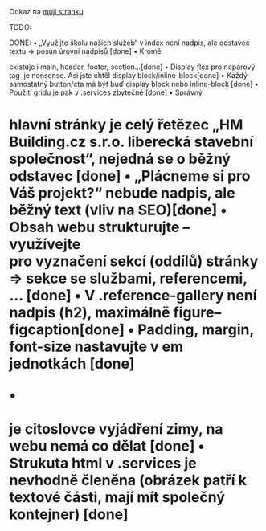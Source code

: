 Odkaz na [moji stranku](https://pslib-cz.github.io/2022-p2b-web-hm-building-JanKrykorka/)

TODO: 


DONE:
• „Využijte školu našich služeb“ v index není nadpis, ale odstavec textu => posun úrovní nadpisů [done]
• Kromě <div> existuje i main, header, footer, section...[done]
• Display flex pro nepárový tag <img> je nonsense. Asi jste chtěl display block/inline-block[done]
• Každý samostatný <a> button/cta má být buď display block nebo inline-block [done]
• Použití gridu je pak v .services zbytečné [done]
• Správný <h1> hlavní stránky je celý řetězec „HM Building.cz s.r.o. liberecká stavební společnost“, nejedná se o běžný odstavec [done]
• „Plácneme si pro Váš projekt?“ nebude nadpis, ale běžný text (vliv na SEO)[done]
• Obsah webu strukturujte – využívejte <section> pro vyznačení sekcí (oddílů) stránky => sekce se službami, referencemi, ... [done]
• V .reference-gallery není nadpis (h2), maximálně figure–figcaption[done]
• Padding, margin, font-size nastavujte v em jednotkách     [done]

• <br><br> je citoslovce vyjádření zimy, na webu nemá co dělat [done]
• Strukuta html v .services je nevhodně členěna (obrázek patří k textové části, mají mít společný
kontejner) [done]